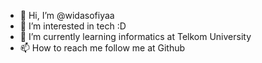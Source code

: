 - 👋 Hi, I’m @widasofiyaa
- 👀 I’m interested in tech :D
- 🌱 I’m currently learning informatics at Telkom University
- 📫 How to reach me follow me at Github

<!---
widasofiyaa/widasofiyaa is a ✨ special ✨ repository because its `README.md` (this file) appears on your GitHub profile.
You can click the Preview link to take a look at your changes.
--->
